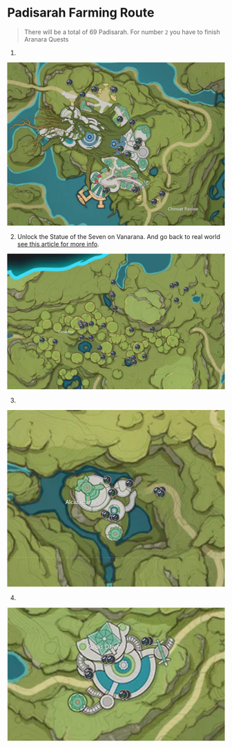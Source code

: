 # Padisarah Farming Route
> There will be a total of 69 Padisarah. For number `2` you have to finish Aranara Quests

1.

![Padisarah-Route-1](./padisarah-1.png)

2. Unlock the Statue of the Seven on Vanarana. And go back to real world <a href="https://progameguides.com/genshin-impact/how-to-unlock-switch-between-real-dream-vanarana-in-sumeru-in-genshin-impact/">see this article for more info</a>.


![Padisarah-Route-2](./padisarah-2.png)

3.

![Padisarah-Route-3](./padisarah-3.png)

4.

![Padisarah-Route-4](./padisarah-4.png)
